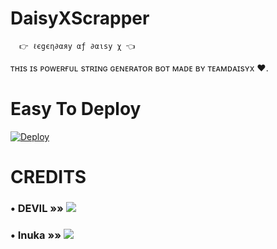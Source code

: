 # DaisyXScrapper
      👉 ℓєgєη∂αяу αƒ ∂αιѕу χ 👈
ᴛʜɪs ɪs ᴘᴏᴡᴇʀғᴜʟ sᴛʀɪɴɢ ɢᴇɴᴇʀᴀᴛᴏʀ ʙᴏᴛ ᴍᴀᴅᴇ ʙʏ ᴛᴇᴀᴍᴅᴀɪsʏx ❤. 


# Easy To Deploy
[![Deploy](https://www.herokucdn.com/deploy/button.svg)](https://heroku.com/deploy?template=https://github.com/SkemTools/DaisyXScrapper)


# CREDITS

### • DEVIL    »»  <a href="https://github.com/lucifeermorningstar" alt="DEVIL"> <img src="https://img.shields.io/badge/Devil-90302f?logo=github" /></a>
### • Inuka    »»  <a href="https://github.com/InukaAsith" alt="InukaAsith"> <img src="https://img.shields.io/badge/Inuka-10102f?logo=github" /></a>
